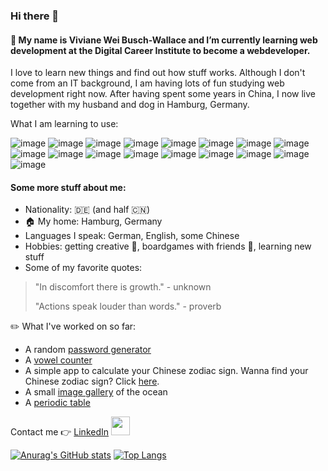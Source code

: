 ### Hi there 👋
 
#### 🌱 My name is Viviane Wei Busch-Wallace and I’m currently learning web development at the Digital Career Institute to become a webdeveloper.
I love to learn new things and find out how stuff works. Although I don't come from an IT background, I am having lots of fun studying web development right now.
After having spent some years in China, I now live together with my husband and dog in Hamburg, Germany.

What I am learning to use:

![image](https://img.shields.io/badge/React-20232A?style=for-the-badge&logo=react&logoColor=61DAFB)
![image](https://img.shields.io/badge/JavaScript-F7DF1E?style=for-the-badge&logo=javascript&logoColor=black)
![image](https://img.shields.io/badge/Sass-CC6699?style=for-the-badge&logo=sass&logoColor=white)
![image](https://img.shields.io/badge/CSS-239120?&style=for-the-badge&logo=css3&logoColor=white)
![image](https://img.shields.io/badge/CSS3-1572B6?style=for-the-badge&logo=css3&logoColor=white)
![image](https://img.shields.io/badge/HTML5-E34F26?style=for-the-badge&logo=html5&logoColor=white)
![image](https://img.shields.io/badge/GitHub-100000?style=for-the-badge&logo=github&logoColor=white)
![image](https://img.shields.io/badge/npm-CB3837?style=for-the-badge&logo=npm&logoColor=white)
![image](https://img.shields.io/badge/Node.js-339933?style=for-the-badge&logo=nodedotjs&logoColor=white)
![image](https://img.shields.io/badge/Bootstrap-563D7C?style=for-the-badge&logo=bootstrap&logoColor=white)
![image](https://img.shields.io/badge/Markdown-000000?style=for-the-badge&logo=markdown&logoColor=white)
![image](https://img.shields.io/badge/Linux-FCC624?style=for-the-badge&logo=linux&logoColor=black)
![image](https://img.shields.io/badge/Ubuntu-E95420?style=for-the-badge&logo=ubuntu&logoColor=white)
![image](https://img.shields.io/badge/Visual_Studio_Code-0078D4?style=for-the-badge&logo=visual%20studio%20code&logoColor=white)
![image](https://img.shields.io/badge/Trello-0052CC?style=for-the-badge&logo=trello&logoColor=white)
![image](https://img.shields.io/badge/Figma-F24E1E?style=for-the-badge&logo=figma&logoColor=white)
![image](https://img.shields.io/badge/Canva-%2300C4CC.svg?&style=for-the-badge&logo=Canva&logoColor=white)

#### Some more stuff about me:

* Nationality: :de: (and half :cn:)
* :house: My home: Hamburg, Germany
* Languages I speak: German, English, some Chinese
* Hobbies: getting creative :art:, boardgames with friends :game_die:, learning new stuff
* Some of my favorite quotes:
> "In discomfort there is growth." - unknown
> 
> "Actions speak louder than words." - proverb

:pencil2: What I've worked on so far:

* A random [password generator](https://github.com/VivianeBusch-Wallace/passwordGenerator)
* A [vowel counter](https://github.com/VivianeBusch-Wallace/vowelCounter)
* A simple app to calculate your Chinese zodiac sign. Wanna find your Chinese zodiac sign? Click [here](https://github.com/VivianeBusch-Wallace/chineseZodiac).
* A small [image gallery](https://vivianebusch-wallace.github.io/image-gallery/) of the ocean
* A [periodic table](https://vivianebusch-wallace.github.io/periodic-table/)


Contact me :point_right: [LinkedIn](https://www.linkedin.com/in/viviane-busch-wallace-68a117179/)   [<img src="https://dev.xing.com/assets/xws/dev/logo_rules/XNG_Sharebutton_v02-80d4fefd22918014c17b635c67390054a5933ed51c4a075b00f5dc69b4cb96d9.png" width="30px">](https://www.xing.com/profile/VivianeWei_BuschWallace/cv)


<!--
📫 To send me a message: v.buschwallace@yahoo.com -->

[![Anurag's GitHub stats](https://github-readme-stats.vercel.app/api?username=VivianeBusch-Wallace&show_icons=true&title_color=05668D&text_color=05668D&bg_color=100,FF6392,FFE45E,7BF1A8&icon_color=05668D&border_color=05668D)](https://github.com/anuraghazra/github-readme-stats)
[![Top Langs](https://github-readme-stats.vercel.app/api/top-langs/?username=VivianeBusch-Wallace&layout=compact&langs_count=10)](https://github.com/anuraghazra/github-readme-stats)

<!--
**VivianeBusch-Wallace/VivianeBusch-Wallace** is a ✨ _special_ ✨ repository because its `README.md` (this file) appears on your GitHub profile.

Here are some ideas to get you started:

- 🔭 I’m currently working on ...
- 🌱 I’m currently learning ...
- 👯 I’m looking to collaborate on ...
- 🤔 I’m looking for help with ...
- 💬 Ask me about ...
- 📫 How to reach me: ...
- 😄 Pronouns: ...
- ⚡ Fun fact: ...
-->
